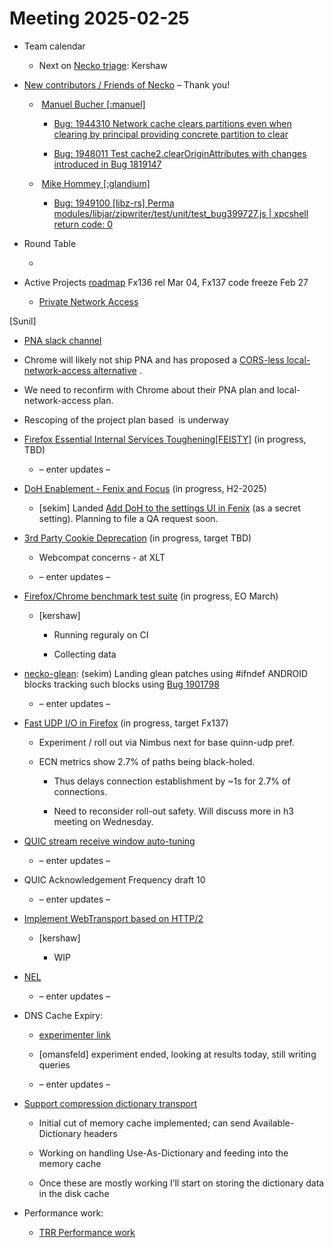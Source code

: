 # Meeting 2025-02-25

-   Team calendar
    

    -   Next on [Necko triage](https://github.com/mozilla-necko/triage-list): Kershaw
    

  

-   [New contributors / Friends of Necko](https://bugzilla.mozilla.org/buglist.cgi?v9=sekim%40mozilla.com&f10=assigned_to&o5=equals&f8=assigned_to&n3=1&classification=Client%20Software&classification=Developer%20Infrastructure&classification=Components&classification=Server%20Software&classification=Other&o2=equals&chfield=cf_last_resolved&f9=assigned_to&n5=1&v10=mail%40max-inden.de&bug_type=defect&bug_type=enhancement&bug_type=task&v8=wptsync%40mozilla.bugs&n2=1&o3=equals&f3=assigned_to&v2=kershaw%40mozilla.com&priority=P1&priority=P2&priority=P3&priority=P4&priority=P5&priority=--&chfieldfrom=2025-01-14&o9=equals&n10=1&v5=acreskey%40mozilla.com&product=Core&n8=1&v3=edgul%40mozilla.com&f2=assigned_to&o10=equals&n9=1&f5=assigned_to&o8=equals&f7=assigned_to&o6=equals&component=DOM%3A%20Networking&component=Networking&component=Networking%3A%20Cache&component=Networking%3A%20Cookies&component=Networking%3A%20DNS&component=Networking%3A%20File&component=Networking%3A%20HTTP&component=Networking%3A%20JAR&component=Networking%3A%20Proxy&component=Networking%3A%20WebSockets&n4=1&o1=equals&v7=nobody%40mozilla.org&o4=equals&n6=1&n1=1&query_format=advanced&list_id=17396039&resolution=---&resolution=FIXED&resolution=INVALID&resolution=WONTFIX&resolution=INACTIVE&resolution=DUPLICATE&resolution=WORKSFORME&resolution=INCOMPLETE&resolution=SUPPORT&resolution=EXPIRED&resolution=MOVED&n7=1&v6=rjesup%40jesup.org&v1=valentin.gosu%40gmail.com&f4=assigned_to&bug_status=RESOLVED&bug_status=VERIFIED&bug_status=CLOSED&o7=equals&f6=assigned_to&f1=assigned_to&v4=smayya%40mozilla.com) – Thank you!
    

    -    [Manuel Bucher \[:manuel\]](https://bugzilla.mozilla.org/user_profile?user_id=688976)
    

        -   [Bug: 1944310 Network cache clears partitions even when clearing by principal providing concrete partition to clear](https://bugzilla.mozilla.org/show_bug.cgi?id=1944310)
    
        -   [Bug: 1948011 Test cache2.clearOriginAttributes with changes introduced in Bug 1819147](https://bugzilla.mozilla.org/show_bug.cgi?id=1948011)
    

    -    [Mike Hommey \[:glandium\]](https://bugzilla.mozilla.org/user_profile?user_id=47192)
    

        -   [Bug: 1949100 \[libz-rs\] Perma modules/libjar/zipwriter/test/unit/test\_bug399727.js | xpcshell return code: 0](https://bugzilla.mozilla.org/show_bug.cgi?id=1949100)
    

  
  

-   Round Table
    

    -     
    

  
  

-   Active Projects [roadmap](https://mozilla-hub.atlassian.net/jira/plans/71/scenarios/71?vid=300#plan/backlog) Fx136 rel Mar 04, Fx137 code freeze Feb 27
    

    -   [Private Network Access](https://docs.google.com/document/d/1d-DUEZ0es7yt1MTVfKuQyVif8Nl4WwnlMaDbi31YVi4/edit?tab=t.0#heading=h.em4r66okqzic)
    

\[Sunil\]

-   [PNA slack channel](https://mozilla.enterprise.slack.com/archives/C08E0ANQJTA)
    
-   Chrome will likely not ship PNA and has proposed a [CORS-less local-network-access alternative](https://github.com/w3c/webappsec/blob/main/meetings/2025/2025-02-19-minutes.md#private-local-network-access-christhompson-15m) .
    
-   We need to reconfirm with Chrome about their PNA plan and local-network-access plan.
    
-   Rescoping of the project plan based  is underway 
    

-   [Firefox Essential Internal Services Toughening\[FEISTY\]](https://mozilla-hub.atlassian.net/browse/FFXP-2982) (in progress, TBD)
    

    -   – enter updates –
    

-   [DoH Enablement - Fenix and Focus](https://mozilla-hub.atlassian.net/browse/FFXP-2634) (in progress, H2-2025)
    

    -   \[sekim\] Landed [Add DoH to the settings UI in Fenix](https://bugzilla.mozilla.org/show_bug.cgi?id=1934262) (as a secret setting). Planning to file a QA request soon.
    

-   [3rd Party Cookie Deprecation](https://mozilla-hub.atlassian.net/browse/FFXP-2237) (in progress, target TBD)
    

    -   Webcompat concerns - at XLT 
    
    -   – enter updates –
    

-   [Firefox/Chrome benchmark test suite](https://mozilla-hub.atlassian.net/browse/FFXP-2784) (in progress, EO March)
    

    -   \[kershaw\]
    

        -   Running reguraly on CI
    
        -   Collecting data
    

-   [necko-glean](https://bugzilla.mozilla.org/show_bug.cgi?id=1854569): (sekim) Landing glean patches using #ifndef ANDROID blocks tracking such blocks using [Bug 1901798](https://bugzilla.mozilla.org/show_bug.cgi?id=1901798)  
    

    -   – enter updates –
    

-   [Fast UDP I/O in Firefox](https://mozilla-hub.atlassian.net/browse/FFXP-2862) (in progress, target Fx137)
    

    -   Experiment / roll out via Nimbus next for base quinn-udp pref.
    
    -   ECN metrics show 2.7% of paths being black-holed.
    

        -   Thus delays connection establishment by ~1s for 2.7% of connections.
    
        -   Need to reconsider roll-out safety. Will discuss more in h3 meeting on Wednesday.
    

-   [QUIC stream receive window auto-tuning](https://github.com/mozilla/neqo/issues/733)
    

    -   – enter updates –
    

-   QUIC Acknowledgement Frequency draft 10
    

    -   – enter updates –
    

-   [Implement WebTransport based on HTTP/2](https://mozilla-hub.atlassian.net/browse/FFXP-2594)
    

    -   \[kershaw\]
    

        -   WIP
    

-   [NEL](https://bugzilla.mozilla.org/show_bug.cgi?id=1145235)
    

    -   – enter updates –
    

-   DNS Cache Expiry:
    

    -   [experimenter link](https://experimenter.services.mozilla.com/nimbus/dns-caching-exp/summary)
    
    -   \[omansfeld\] experiment ended, looking at results today, still writing queries
    
    -   – enter updates –
    

-   [Support compression dictionary transport](https://mozilla-hub.atlassian.net/browse/FFXP-2598)
    

    -   Initial cut of memory cache implemented; can send Available-Dictionary headers
    
    -   Working on handling Use-As-Dictionary and feeding into the memory cache
    
    -   Once these are mostly working I’ll start on storing the dictionary data in the disk cache
    

-   Performance work: 
    

    -   [TRR Performance work](https://sql.telemetry.mozilla.org/dashboard/cira-performance?p_w71624_channel=%22release%22&p_w71624_country=%22CA%22&p_w71624_days=30&p_w71624_histogramkey=%22private.canadianshield.cira.ca%22&p_w71624_probe%20name=dns_trr_lookup_time3&p_w71625_channel=%22release%22&p_w71625_country=%22CA%22&p_w71625_days=30&p_w71625_histogramkey=%22mozilla.cloudflare-dns.com%22&p_w71625_probe%20name=dns_trr_lookup_time3&p_w71626_channel=release&p_w71626_country=CA&p_w71626_cutoff_value_seconds=60&p_w71626_days=30&p_w71626_metric=dns_lookup_time&p_w71626_minimum_entries_group=100000&p_w71626_percentile=75&p_w71626_product=firefox_desktop&p_w71627_channel=release&p_w71627_country=US&p_w71627_cutoff_value_seconds=60&p_w71627_days=30&p_w71627_metric=dns_lookup_time&p_w71627_minimum_entries_group=300000&p_w71627_percentile=75&p_w71627_product=firefox_desktop&p_w71628_channel=%22release%22&p_w71628_country=%22US%22&p_w71628_days=30&p_w71628_histogramkey=%22mozilla.cloudflare-dns.com%22&p_w71628_probe%20name=dns_trr_lookup_time3&p_w71630_channel=release&p_w71630_country=CA&p_w71630_days=20&p_w71630_metric=dns_lookup_time&p_w71630_minimum_entries_group=10000&p_w71630_product=firefox_desktop&p_w71631_channel=release&p_w71631_country=CA&p_w71631_cutoff_value_seconds=60&p_w71631_days=30&p_w71631_metric=fcp_time&p_w71631_minimum_entries_group=25000&p_w71631_percentile=75&p_w71631_product=firefox_desktop&p_w71633_channel=release&p_w71633_country=US&p_w71633_cutoff_value_seconds=60&p_w71633_days=30&p_w71633_metric=fcp_time&p_w71633_minimum_entries_group=50000&p_w71633_percentile=75&p_w71633_product=firefox_desktop&p_w71637_channel=release&p_w71637_country=US&p_w71637_days=20&p_w71637_metric=dns_lookup_time&p_w71637_minimum_entries_group=10000&p_w71637_product=firefox_desktop&p_w71640_channel=release&p_w71640_country=CA&p_w71640_cutoff_value_seconds=60&p_w71640_days=30&p_w71640_metric=fcp_time&p_w71640_minimum_entries_group=50000&p_w71640_percentile=75&p_w71640_product=firefox_desktop&p_w71643_channel=release&p_w71643_country=CA&p_w71643_cutoff_value_seconds=60&p_w71643_days=30&p_w71643_metric=fcp_time&p_w71643_minimum_entries_group=50000&p_w71643_percentile=75&p_w71643_product=firefox_desktop&p_w71645_channel=release&p_w71645_country=CA&p_w71645_cutoff_value_seconds=60&p_w71645_days=30&p_w71645_metric=time_to_request_start&p_w71645_minimum_entries_group=50000&p_w71645_percentile=75&p_w71645_product=firefox_desktop&p_w71646_channel=release&p_w71646_country=US&p_w71646_cutoff_value_seconds=60&p_w71646_days=30&p_w71646_metric=time_to_request_start&p_w71646_minimum_entries_group=50000&p_w71646_percentile=75&p_w71646_product=firefox_desktop)